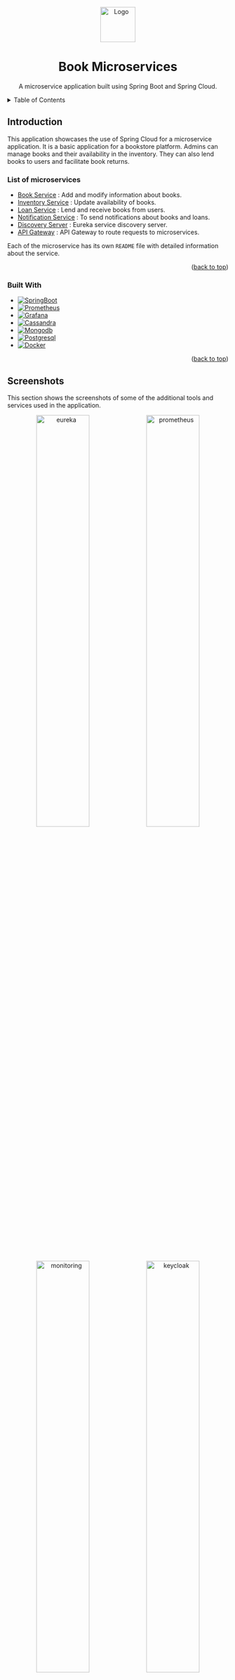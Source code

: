 <br />
<div align="center" id="readme-top">
    
<a href="https://github.com/othneildrew/Best-README-Template">
    <img src="https://i.ibb.co/7SVSHcc/logo.png" alt="Logo" width="80" height="80">
  </a>

  <h1 align="center">Book Microservices</h1>

  <p align="center">
    A microservice application built using Spring Boot and Spring Cloud.
    <br />
  </p>
</div>



<details>
  <summary>Table of Contents</summary>
  <ol>
    <li>
      <a href="#introduction">Introduction</a>
      <ul>
        <li><a href="#list-of-microservices">List of microservices</a></li>
      </ul>
      <ul>
        <li><a href="#built-with">Built With</a></li>
      </ul>
    </li>
    <li>
      <a href="#getting-started">Getting Started</a>
      <ul>
        <li><a href="#prerequisites">Prerequisites</a></li>
        <li><a href="#installation">Installation</a></li>
      </ul>
    </li>
    <li><a href="#services-ports">Services Ports</a>
    </li>
    <li><a href="#usage">Usage</a>
    <ul>
          <li><a href="#book-service">Book Service</a></li>
            <li><a href="#inventory-service">Inventory Service</a></li>
            <li><a href="#loan-service">Loan Service</a></li>
    </ul>
    </li>
    <li><a href="#roadmap">Roadmap</a></li>
    <li><a href="#contributing">Contributing</a></li>
  </ol>
</details>



## Introduction


This application showcases the use of Spring Cloud for a microservice application. It is a basic application for a bookstore platform. Admins can manage books and their availability in the inventory. They can also lend books to users and facilitate book returns.

### List of microservices
* [Book Service](https://github.com/Ratnesh2003/book-microservices/tree/master/book-service) : Add and modify information about books.
* [Inventory Service](https://github.com/Ratnesh2003/book-microservices/tree/master/inventory-service) : Update availability of books.
* [Loan Service](https://github.com/Ratnesh2003/book-microservices/tree/master/loan-service) : Lend and receive books from users.
* [Notification Service](https://github.com/Ratnesh2003/book-microservices/tree/master/notification-service) : To send notifications about books and loans.
* [Discovery Server](https://github.com/Ratnesh2003/book-microservices/tree/master/discovery-server) : Eureka service discovery server.
* [API Gateway](https://github.com/Ratnesh2003/book-microservices/tree/master/api-gateway) : API Gateway to route requests to microservices.

Each of the microservice has its own `README` file with detailed information about the service.

<p align="right">(<a href="#readme-top">back to top</a>)</p>



### Built With


* [![SpringBoot][SpringBoot]][SpringBoot-url]
* [![Prometheus][Prometheus]][Prometheus-url]
* [![Grafana][Grafana]][Grafana-url]
* [![Cassandra][Cassandra]][Cassandra-url]
* [![Mongodb][Mongodb]][Mongodb-url]
* [![Postgresql][Postgresql]][Postgresql-url]
* [![Docker][Docker]][Docker-url]

<p align="right">(<a href="#readme-top">back to top</a>)</p>


## Screenshots
This section shows the screenshots of some of the additional tools and services used in the application.

<p align="center">
    <img src="https://i.ibb.co/gznpfB3/eureka.png" alt="eureka" width="49%">
    <img src="https://i.ibb.co/n32vQdd/prometheus.png" alt="prometheus" width="49%">
</p>
<p align="center">
    <img src="https://i.ibb.co/Cn4vD9w/prometheus-2.png" alt="monitoring" width="49%">
    <img src="https://i.ibb.co/hV8XSBp/keycloak.png" alt="keycloak" width="49%">
</p>
<p align="center">
    <img src="https://i.ibb.co/dGRK7cv/zipkin.png" alt="zipkin" width="49%">
    <img src="https://i.ibb.co/mRKXvXZ/zipkin-tracing.png" alt="tracing" width="49%">
</p>

<p align="right">(<a href="#readme-top">back to top</a>)</p>




## Getting Started


### Prerequisites

* [Java 17+](https://www.oracle.com/java/technologies/javase/jdk17-archive-downloads.html)
* [Docker](https://www.docker.com/)

### Installation

- Make a copy of the `.env.example` file and rename it to `.env`. Fill in the environment variables in the file.

    ```sh
  cp .env.example .env
  ```
- Run the following command to run the docker-compose file.

    ```sh
  docker-compose up -d
  ```
- Now you can start each of the microservice using the following command inside each of the microservice directory.

    ```sh
  ./mvnw spring-boot:run
  ```

<p align="right">(<a href="#readme-top">back to top</a>)</p>

## Services Ports

- Microservices:
    * `Book Service` : 8282
    * `Inventory Service` : 8383
    * `Loan Service` : 8484
    * `Notification Service` : 8585
    * `Discovery Server` : 8761
    * `API Gateway` : 8080
    * `Apache Kafka`: 9092
<br/><br/>
- Metrics and Monitoring:
    * `Keycloak` : 8181
    * `Zipkin` : 9411
    * `Prometheus` : 9090
    * `Grafana` : 3000
<br/><br/>
- Databases:
    * `Cassandra` : 9042
    * `MongoDB` : 27017
    * `PostgreSQL` : 5432




## Usage

This section shows how to use the services provided by the application.

### Book Service
This service is used to manage books. Admins can add, modify and delete books from the database. The service uses `MongoDB` as the database.
<br/>
_Complete documentation [here](https://github.com/Ratnesh2003/book-microservices/tree/master/book-service)._


### Inventory Service
This service is used to manage the availability of books. Admins can update the availability of books in the inventory. The service uses `PostgreSQL` as the database.
<br/>
_Complete documentation [here](https://github.com/Ratnesh2003/book-microservices/tree/master/inventory-service)._

### Loan Service
This service is used to lend and receive books from users. Admins can lend books to users and receive books from users. The service uses `Cassandra` as the database.
<br/>
_Complete documentation [here](https://github.com/Ratnesh2003/book-microservices/tree/master/loan-service)._

<p align="right">(<a href="#readme-top">back to top</a>)</p>

## Roadmap

- [x] Add documentation for each of the microservices.
- [ ] Add gmail smtp server for sending emails in notification service.
- [ ] Add redis for caching and improving performance.
- [ ] Add rate limiting for the API Gateway.
- [ ] Add more events for the notification service.

<p align="right">(<a href="#readme-top">back to top</a>)</p>




## Contributing

If you have a suggestion that would make this better, please fork the repo and create a pull request. You can also simply open an issue with the`enhancement`tag.

1. Fork the Project
2. Create your Feature Branch <br/>
`git checkout -b feature/new_feature`
3. Commit your Changes <br/>
`git commit -m 'Add new_feature'`
4. Push to the Branch <br/>
`git push origin feature/new_feature`
5. Open a Pull Request

<p align="right">(<a href="#readme-top">back to top</a>)</p>







[SpringBoot]: https://img.shields.io/badge/Spring%20Boot-6DB33F?style=for-the-badge&logo=Spring&logoColor=white
[SpringBoot-url]: https://nextjs.org/
[ApacheKafka.js]: https://img.shields.io/badge/Apache%20Kafka-000?style=for-the-badge&logo=apachekafka
[React-url]: https://reactjs.org/
[Prometheus]: https://img.shields.io/badge/Prometheus-grey?style=for-the-badge&logo=prometheus
[Prometheus-url]: https://vuejs.org/
[Grafana]: https://img.shields.io/badge/Grafana-black?style=for-the-badge&logo=grafana
[Grafana-url]: https://angular.io/
[Cassandra]: https://img.shields.io/badge/Apache%20Cassandra-white?style=for-the-badge&logo=apachecassandra
[Cassandra-url]: https://svelte.dev/
[Mongodb]: https://img.shields.io/badge/MongoDB-black?style=for-the-badge&logo=mongodb
[Mongodb-url]: https://laravel.com
[Postgresql]: https://img.shields.io/badge/postgresql-white?style=for-the-badge&logo=postgresql&logoColor=blue
[Postgresql-url]: https://getbootstrap.com
[Docker]: https://img.shields.io/badge/docker-blue?style=for-the-badge&logo=docker&logoColor=white
[Docker-url]: https://jquery.com 

<!--
https://ibb.co/BLd5ZqS
https://ibb.co/J5h4GMK
https://ibb.co/yB4HdHK
https://ibb.co/fdR4hWY
https://ibb.co/9VNKd6x
https://ibb.co/njk3F7h
https://ibb.co/8z3pPvv
https://ibb.co/YtJ8wdN
https://ibb.co/K0t8T74
https://ibb.co/86H8XBw
https://ibb.co/7SDRgRM
https://ibb.co/W0XjS1F
https://ibb.co/hV09jcG
https://ibb.co/5XQqgv6
https://ibb.co/DtzHfCs
-->